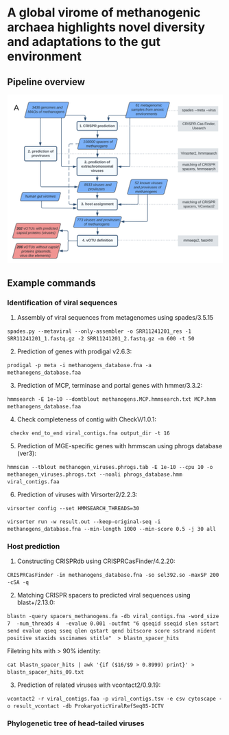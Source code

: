 # A global virome of methanogenic archaea highlights novel diversity and adaptations to the gut environment

## Pipeline overview

![pipeline](pipeline.png)

## Example commands

### Identification of viral sequences

1) Assembly of viral sequences from metagenomes using spades/3.5.15

``` spades.py --metaviral --only-assembler -o SRR11241201_res -1 SRR11241201_1.fastq.gz -2 SRR11241201_2.fastq.gz -m 600 -t 50 ```

2) Prediction of genes with prodigal v2.6.3:

```prodigal -p meta -i methanogens_database.fna -a methanogens_database.faa```

3) Prediction of MCP, terminase and portal genes with hmmer/3.3.2:

```hmmsearch -E 1e-10 --domtblout methanogens.MCP.hmmsearch.txt MCP.hmm methanogens_database.faa```

4) Check completeness of contig with CheckV/1.0.1:

``` checkv end_to_end viral_contigs.fna output_dir -t 16```

5) Prediction of MGE-specific genes with hmmscan using phrogs database (ver3):

```hmmscan --tblout methanogen_viruses.phrogs.tab -E 1e-10 --cpu 10 -o methanogen_viruses.phrogs.txt --noali phrogs_database.hmm viral_contigs.faa```

6) Prediction of viruses with Virsorter2/2.2.3:

```virsorter config --set HMMSEARCH_THREADS=30```

```virsorter run -w result.out --keep-original-seq -i methanogens_database.fna --min-length 1000 --min-score 0.5 -j 30 all```

### Host prediction
1) Constructing CRISPRdb using CRISPRCasFinder/4.2.20:

```CRISPRCasFinder -in methanogens_database.fna -so sel392.so -maxSP 200 -cSA -q```

2) Matching CRISPR spacers to predicted viral sequences using blast+/2.13.0:

```blastn -query spacers_methanogens.fa -db viral_contigs.fna -word_size 7  -num_threads 4  -evalue 0.001 -outfmt "6 qseqid sseqid slen sstart send evalue qseq sseq qlen qstart qend bitscore score sstrand nident positive staxids sscinames stitle"  > blastn_spacer_hits```

   Filetring hits with > 90% identity:

```cat blastn_spacer_hits | awk '{if ($16/$9 > 0.8999) print}' > blastn_spacer_hits_09.txt```

3) Prediction of related viruses with vcontact2/0.9.19:

```vcontact2 -r viral_contigs.faa -p viral_contigs.tsv -e csv cytoscape -o result_vcontact -db ProkaryoticViralRefSeq85-ICTV```

### Phylogenetic tree of head-tailed viruses


